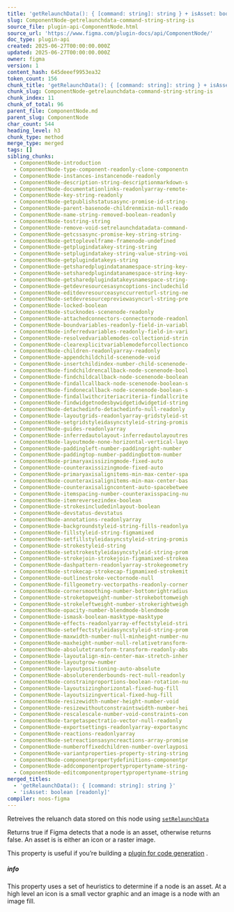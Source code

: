 ```yaml
---
title: 'getRelaunchData(): { [command: string]: string } + isAsset: boolean [readonly]'
slug: ComponentNode-getrelaunchdata-command-string-string-is
source_file: plugin-api-ComponentNode.html
source_url: 'https://www.figma.com/plugin-docs/api/ComponentNode/'
doc_type: plugin-api
created: 2025-06-27T00:00:00.000Z
updated: 2025-06-27T00:00:00.000Z
owner: figma
version: 1
content_hash: 645deeef9953ea32
token_count: 156
chunk_title: 'getRelaunchData(): { [command: string]: string } + isAsset: boolean [readonly]'
chunk_slug: ComponentNode-getrelaunchdata-command-string-string-is
chunk_index: 11
chunk_of_total: 96
parent_file: ComponentNode.md
parent_slug: ComponentNode
char_count: 544
heading_level: h3
chunk_type: method
merge_type: merged
tags: []
sibling_chunks:
  - ComponentNode-introduction
  - ComponentNode-type-component-readonly-clone-componentn
  - ComponentNode-instances-instancenode-readonly
  - ComponentNode-description-string-descriptionmarkdown-s
  - ComponentNode-documentationlinks-readonlyarray-remote-
  - ComponentNode-key-string-readonly
  - ComponentNode-getpublishstatusasync-promise-id-string-
  - ComponentNode-parent-basenode-childrenmixin-null-reado
  - ComponentNode-name-string-removed-boolean-readonly
  - ComponentNode-tostring-string
  - ComponentNode-remove-void-setrelaunchdatadata-command-
  - ComponentNode-getcssasync-promise-key-string-string-
  - ComponentNode-gettoplevelframe-framenode-undefined
  - ComponentNode-getplugindatakey-string-string
  - ComponentNode-setplugindatakey-string-value-string-voi
  - ComponentNode-getplugindatakeys-string
  - ComponentNode-getsharedplugindatanamespace-string-key-
  - ComponentNode-setsharedplugindatanamespace-string-key-
  - ComponentNode-getsharedplugindatakeysnamespace-string-
  - ComponentNode-getdevresourcesasyncoptions-includechild
  - ComponentNode-editdevresourceasynccurrenturl-string-ne
  - ComponentNode-setdevresourcepreviewasyncurl-string-pre
  - ComponentNode-locked-boolean
  - ComponentNode-stucknodes-scenenode-readonly
  - ComponentNode-attachedconnectors-connectornode-readonl
  - ComponentNode-boundvariables-readonly-field-in-variabl
  - ComponentNode-inferredvariables-readonly-field-in-vari
  - ComponentNode-resolvedvariablemodes-collectionid-strin
  - ComponentNode-clearexplicitvariablemodeforcollectionco
  - ComponentNode-children-readonlyarray-readonly
  - ComponentNode-appendchildchild-scenenode-void
  - ComponentNode-insertchildindex-number-child-scenenode-
  - ComponentNode-findchildrencallback-node-scenenode-bool
  - ComponentNode-findchildcallback-node-scenenode-boolean
  - ComponentNode-findallcallback-node-scenenode-boolean-s
  - ComponentNode-findonecallback-node-scenenode-boolean-s
  - ComponentNode-findallwithcriteriacriteria-findallcrite
  - ComponentNode-findwidgetnodesbywidgetidwidgetid-string
  - ComponentNode-detachedinfo-detachedinfo-null-readonly
  - ComponentNode-layoutgrids-readonlyarray-gridstyleid-st
  - ComponentNode-setgridstyleidasyncstyleid-string-promis
  - ComponentNode-guides-readonlyarray
  - ComponentNode-inferredautolayout-inferredautolayoutres
  - ComponentNode-layoutmode-none-horizontal-vertical-layo
  - ComponentNode-paddingleft-number-paddingright-number
  - ComponentNode-paddingtop-number-paddingbottom-number
  - ComponentNode-primaryaxissizingmode-fixed-auto
  - ComponentNode-counteraxissizingmode-fixed-auto
  - ComponentNode-primaryaxisalignitems-min-max-center-spa
  - ComponentNode-counteraxisalignitems-min-max-center-bas
  - ComponentNode-counteraxisaligncontent-auto-spacebetwee
  - ComponentNode-itemspacing-number-counteraxisspacing-nu
  - ComponentNode-itemreversezindex-boolean
  - ComponentNode-strokesincludedinlayout-boolean
  - ComponentNode-devstatus-devstatus
  - ComponentNode-annotations-readonlyarray
  - ComponentNode-backgroundstyleid-string-fills-readonlya
  - ComponentNode-fillstyleid-string-figmamixed
  - ComponentNode-setfillstyleidasyncstyleid-string-promis
  - ComponentNode-strokestyleid-string
  - ComponentNode-setstrokestyleidasyncstyleid-string-prom
  - ComponentNode-strokejoin-strokejoin-figmamixed-strokea
  - ComponentNode-dashpattern-readonlyarray-strokegeometry
  - ComponentNode-strokecap-strokecap-figmamixed-strokemit
  - ComponentNode-outlinestroke-vectornode-null
  - ComponentNode-fillgeometry-vectorpaths-readonly-corner
  - ComponentNode-cornersmoothing-number-bottomrightradius
  - ComponentNode-stroketopweight-number-strokebottomweigh
  - ComponentNode-strokeleftweight-number-strokerightweigh
  - ComponentNode-opacity-number-blendmode-blendmode
  - ComponentNode-ismask-boolean-masktype-masktype
  - ComponentNode-effects-readonlyarray-effectstyleid-stri
  - ComponentNode-seteffectstyleidasyncstyleid-string-prom
  - ComponentNode-maxwidth-number-null-minheight-number-nu
  - ComponentNode-maxheight-number-null-relativetransform-
  - ComponentNode-absolutetransform-transform-readonly-abs
  - ComponentNode-layoutalign-min-center-max-stretch-inher
  - ComponentNode-layoutgrow-number
  - ComponentNode-layoutpositioning-auto-absolute
  - ComponentNode-absoluterenderbounds-rect-null-readonly
  - ComponentNode-constrainproportions-boolean-rotation-nu
  - ComponentNode-layoutsizinghorizontal-fixed-hug-fill
  - ComponentNode-layoutsizingvertical-fixed-hug-fill
  - ComponentNode-resizewidth-number-height-number-void
  - ComponentNode-resizewithoutconstraintswidth-number-hei
  - ComponentNode-rescalescale-number-void-constraints-con
  - ComponentNode-targetaspectratio-vector-null-readonly
  - ComponentNode-exportsettings-readonlyarray-exportasync
  - ComponentNode-reactions-readonlyarray
  - ComponentNode-setreactionsasyncreactions-array-promise
  - ComponentNode-numberoffixedchildren-number-overlayposi
  - ComponentNode-variantproperties-property-string-string
  - ComponentNode-componentpropertydefinitions-componentpr
  - ComponentNode-addcomponentpropertypropertyname-string-
  - ComponentNode-editcomponentpropertypropertyname-string
merged_titles:
  - 'getRelaunchData(): { [command: string]: string }'
  - 'isAsset: boolean [readonly]'
compiler: noos-figma
---
```


Retreives the reluanch data stored on this node using [`setRelaunchData`](/plugin-docs/api/properties/nodes-setrelaunchdata/)

Returns true if Figma detects that a node is an asset, otherwise returns false. An asset is is either an icon or a raster image.

This property is useful if you’re building a [plugin for code generation](/plugin-docs/codegen-plugins/)
.

##### info

This property uses a set of heuristics to determine if a node is an asset. At a high level an icon is a small vector graphic and an image is a node with an image fill.
